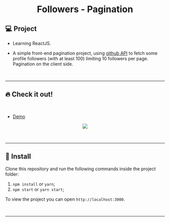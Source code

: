 <h1 align="center">
 Followers - Pagination

## 💻 Project

- Learning ReactJS.

- A simple front-end pagination project, using [github API](https://api.github.com/users/florinpop17/followers?per_page=100) to fetch some profile followers (with at least 100) limiting 10 followers per page. Pagination on the client side.

<p>&nbsp;&nbsp;</p>

---

## 🔥 Check it out!

</br>

- [Demo](https://followers-pagination.netlify.app/)
<p align="center">
  <img src="src/images/pagination-gif.gif" />
</p>

<p>&nbsp;&nbsp;</p>

---

## 🚀 Install

Clone this repository and run the following commands inside the project folder:

1. `npm install` or `yarn`;
2. `npm start` or `yarn start`;

To view the project you can open `http://localhost:3000`.

<p>&nbsp;&nbsp;</p>

---
